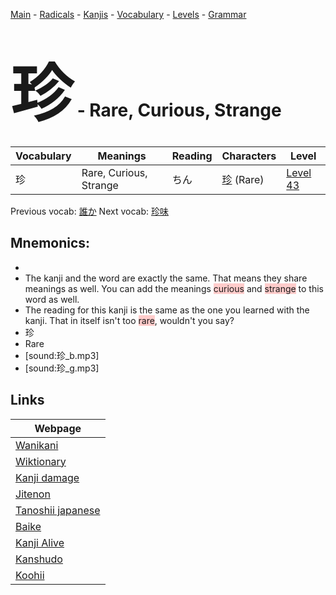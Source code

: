 <style> bigfont {font-size: 100px}</style>
[Main](../README.md) -
[Radicals](../radicals.md) -
[Kanjis](../kanjis.md) -
[Vocabulary](../vocabulary.md) -
[Levels](../levels.md) -
[Grammar](../grammar.md)
# <bigfont> 珍</bigfont> - Rare, Curious, Strange 

| Vocabulary | Meanings | Reading | Characters | Level |
| --- | --- | --- | --- | --- |
| 珍 | Rare, Curious, Strange | ちん |  [珍](../kanjis/珍.md) (Rare) | [Level 43](../levels/wk_level43.md) |

Previous vocab: [誰か](誰か.md) Next vocab: [珍味](珍味.md) 

## Mnemonics:

* 
* The kanji and the word are exactly the same. That means they share meanings as well. You can add the meanings <span style="background-color:#ffcccb"> curious</span> and <span style="background-color:#ffcccb"> strange</span> to this word as well.
* The reading for this kanji is the same as the one you learned with the kanji. That in itself isn't too <span style="background-color:#ffcccb"> rare</span>, wouldn't you say?
* 珍
* Rare
* [sound:珍_b.mp3]
* [sound:珍_g.mp3]


## Links 

| Webpage |
| --- |
| [Wanikani          ](https://www.wanikani.com/kanji/珍) |
| [Wiktionary        ](https://en.wiktionary.org/wiki/珍) |
| [Kanji damage      ](http://www.kanjidamage.com/kanji/search?utf8=✓&q=珍) |
| [Jitenon           ](https://jitenon.com/kanji/珍) |
| [Tanoshii japanese ](https://www.tanoshiijapanese.com/dictionary/kanji.cfm?k=珍) |
| [Baike             ](https://baike.baidu.com/item/珍) |
| [Kanji Alive       ](https://app.kanjialive.com/珍) |
| [Kanshudo          ](https://www.kanshudo.com/searchmn?q=珍) |
| [Koohii            ](https://kanji.koohii.com/study/kanji/珍) |
